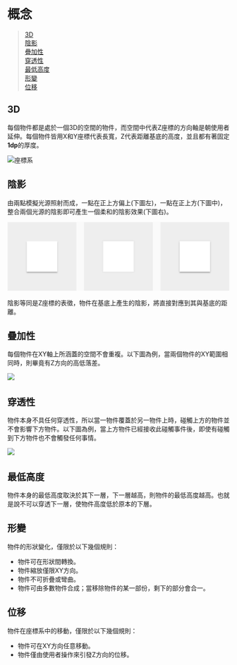 # 概念

> [3D](#3D)  
> [陰影](#陰影)  
> [疊加性](#疊加性)  
> [穿透性](#穿透性)  
> [最低高度](#最低高度)  
> [形變](#形變)  
> [位移](#位移)

## 3D

每個物件都是處於一個3D的空間的物件，而空間中代表Z座標的方向軸是朝使用者延伸。每個物件皆用X和Y座標代表長寬，Z代表距離基底的高度，並且都有著固定**1dp**的厚度。

![座標系](https://material-design.storage.googleapis.com/publish/material_v_4/material_ext_publish/0Bx4BSt6jniD7UXpQYWltVjNPWXc/whatismaterial_environment_3d.png)

## 陰影

由兩點模擬光源照射而成，一點在正上方偏上(下圖左)，一點在正上方(下圖中)，整合兩個光源的陰影即可產生一個柔和的陰影效果(下圖右)。

![](../../assets/concept_shadow.png)

陰影等同是Z座標的表徵，物件在基底上產生的陰影，將直接對應到其與基底的距離。

## 疊加性

每個物件在XY軸上所涵蓋的空間不會重複。以下圖為例，當兩個物件的XY範圍相同時，則畢竟有Z方向的高低落差。

![](https://material-design.storage.googleapis.com/publish/material_v_4/material_ext_publish/0Bx4BSt6jniD7aVhXV0EtZ29OSU0/whatismaterial_properties_physical5.png)

## 穿透性

物件本身不具任何穿透性，所以當一物件覆蓋於另一物件上時，碰觸上方的物件並不會影響下方物件。以下圖為例，當上方物件已經接收此碰觸事件後，即使有碰觸到下方物件也不會觸發任何事情。

![](https://material-design.storage.googleapis.com/publish/material_v_4/material_ext_publish/0Bx4BSt6jniD7bDZac2JGV2RUNk0/whatismaterial_properties_physical3.png)

## 最低高度

物件本身的最低高度取決於其下一層，下一層越高，則物件的最低高度越高。也就是說不可以穿透下一層，使物件高度低於原本的下層。

## 形變

物件的形狀變化，僅限於以下幾個規則：
* 物件可在形狀間轉換。
* 物件縮放僅限XY方向。
* 物件不可折疊或彎曲。
* 物件可由多數物件合成；當移除物件的某一部份，剩下的部分會合一。

## 位移

物件在座標系中的移動，僅限於以下幾個規則：
* 物件可在XY方向任意移動。
* 物件僅由使用者操作來引發Z方向的位移。